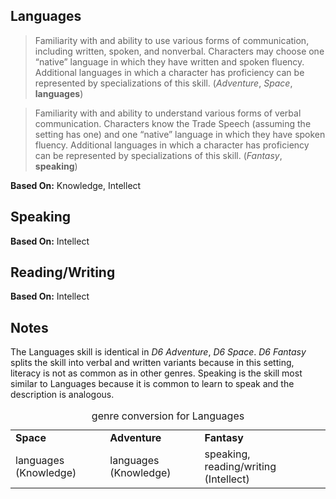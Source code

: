 Languages
---------

> Familiarity with and ability to use various forms of communication, including written, spoken, and nonverbal. Characters may choose one “native” language in which they have written and spoken fluency. Additional languages in which a character has proficiency can be represented by specializations of this skill. (_Adventure_, _Space_, __languages__)

> Familiarity with and ability to understand various forms of verbal communication. Characters know the Trade Speech (assuming the setting has one) and one “native” language in which they have spoken fluency. Additional languages in which a character has proficiency can be represented by specializations of this skill. (_Fantasy_, __speaking__)

__Based On:__ <span title='Adventure & Space'>Knowledge</span>, <span title='Fantasy'>Intellect</span>

Speaking
--------

__Based On:__ <span title='Fantasy'>Intellect</span>

Reading/Writing
---------------

__Based On:__ <span title='Fantasy'>Intellect</span>

Notes
-----

The Languages skill is identical in *D6 Adventure*, *D6 Space*. *D6 Fantasy*
splits the skill into verbal and written variants because in this setting,
literacy is not as common as in other genres. Speaking is the skill most
similar to Languages because it is common to learn to speak and the description
is analogous.

<table>
<caption>genre conversion for Languages</caption>
<tr><td><strong>Space</strong></td><td><strong>Adventure</strong></td><td><strong>Fantasy</strong></td></tr>
<tr><td>languages (Knowledge)</td><td>languages (Knowledge)</td><td>speaking, reading/writing (Intellect)</td></tr>
</table>
